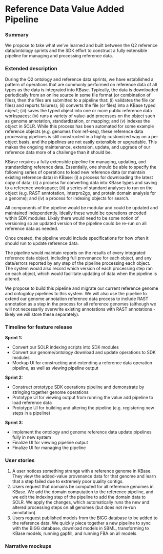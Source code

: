 Reference Data Value Added Pipeline
=========================================

### Summary

We propose to take what we've learned and built between the Q2 reference data/ontology sprints and the SDK effort to construct a fully extensible pipeline for managing and processing reference data.

### Extended description

During the Q2 ontology and reference data sprints, we have established a pattern of operations that are commonly performed on reference data of all types as the data is integrated into KBase. Typically, the data is downloaded periodically from an online source in some file format (or combination of files), then the files are submitted to a pipeline that: (i) validates the file (or files) and reports failures); (ii) converts the file (or files) into a KBase typed object; (iii) saves the typed object into one or more public reference data workspaces; (iv) runs a variety of value-add processes on the object such as genome annotation, standardization, or mapping; and (v) indexes the object in SOLR. While this process has been automated for some example reference objects (e.g. genomes from ref-seq), these reference data processing pipelines is still constructed in a highly customized way on a per object basis, and the pipelines are not easily extensible or upgradable. This makes the ongoing maintenance, extension, update, and upgrade of our reference data more of a challenge than it should be.

KBase requires a fully extensible pipeline for managing, updating, and standardizing reference data. Essentially, one should be able to specify the following series of operations to load new reference data (or maintain existing reference data) in KBase: (i) a process for downloading the latest copy of data; (ii) a process for converting data into KBase types and saving to a reference workspace; (iii) a series of standard analyses to run on the object (e.g. RAST anntotation, interpro2go, and protein domain analysis for a genome); and (iv) a process for indexing objects for search.

All components of the pipeline would be modular and could be updated and maintained independently. Ideally these would be operations encoded within SDK modules. Likely there would need to be some notion of versioning so an updated version of the pipeline could be re-run on all reference data as needed. 

Once created, the pipeline would include specifications for how often it should run to update reference data. 

The pipeline would maintain reports on the results of every integrated reference data object, including full provenance for each object, and any data/errors reported by any step of the pipeline processing each object. The system would also record which version of each processing step ran on each object, which would facilitate updating of data when the pipeline is altered.

We propose to build this pipeline and migrate our current reference genome and ontogoloy pipelines to this system. We will also use the pipeline to extend our genome annotation reference data process to include RAST annotation as a step in the process for all reference genomes (although we will not necessarily overwrite existing annotations with RAST annotations - likely we will store these separately).

### Timeline for feature release

**Sprint 1:**

-   Convert our SOLR indexing scripts into SDK modules
-	Convert our genome/ontology download and update operations to SDK modules
-	Mockup UI for constructing and extending a reference data operation pipeline, as well as viewing pipeline output

**Sprint 2:**

-   Construct prototype SDK operations pipeline and demonstrate by stringing together genome operations
-   Prototype UI for viewing output from running the value add pipeline to load reference data
-   Prototype UI for building and altering the pipeline (e.g. registering new steps in a pipeline)

**Sprint 3:**

-	Implement the ontology and genome reference data update pipelines fully in new system
-	Finalize UI for viewing pipeline output
-	Finalize UI for managing the pipeline

### User stories

1. A user notices something strange with a reference genome in KBase. They view the added-value provenance data for that genome and learn that a step failed due to extremely poor quality contigs.
2. Users request that domains be computed for all reference genomes in KBase. We add the domain computation to the reference pipeline, and we edit the indexing step of the pipeline to add the domain data to SOLR. We apply the changes, which automatically runs the new and altered processing steps on all genomes (but does not re-run annotation).
3. Users request published models from the BIGG database to be added to the reference data. We quickly piece together a new pipeline to sync with the BIGG database, download models in SBML, transforming to KBase models, running gapfill, and running FBA on all models.
 
### Narrative mockups